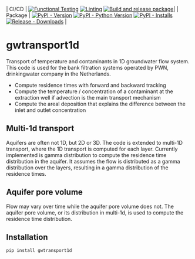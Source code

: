 | CI/CD | [![Functional Testing](https://github.com/bdestombe/python_gwtransport1d/actions/workflows/functional_testing.yml/badge.svg?branch=main)](https://github.com/bdestombe/python_gwtransport1d/actions/workflows/functional_testing.yml) [![Linting](https://github.com/bdestombe/python_gwtransport1d/actions/workflows/linting.yml/badge.svg?branch=main)](https://github.com/bdestombe/python_gwtransport1d/actions/workflows/linting.yml) [![Build and release package](https://github.com/bdestombe/python-gwtransport1d/actions/workflows/release.yml/badge.svg?branch=main)](https://github.com/bdestombe/python-gwtransport1d/actions/workflows/release.yml)|
| Package | [![PyPI - Version](https://img.shields.io/pypi/v/gwtransport1d.svg?logo=pypi&label=PyPI&logoColor=gold)](https://pypi.org/project/gwtransport1d/) [![PyPI - Python Version](https://img.shields.io/pypi/pyversions/gwtransport1d.svg?logo=python&label=Python&logoColor=gold)](https://pypi.org/project/gwtransport1d/) [![PyPI - Installs](https://img.shields.io/pypi/dm/hatchling.svg?color=blue&label=Installs&logo=pypi&logoColor=gold)](https://pypi.org/project/gwtransport1d/) [![Release - Downloads](https://img.shields.io/github/downloads/pypa/gwtransport1d/total?label=Downloads)](https://github.com/pypa/gwtransport1d/releases) |

# gwtransport1d
Transport of temperature and contaminants in 1D groundwater flow system. This code is used for the bank filtration systems operated by PWN, drinkingwater company in the Netherlands.
- Compute residence times with forward and backward tracking
- Compute the temperature / concentration of a contaminant at the extraction well if advection is the main transport mechanism
- Compute the areal deposition that explains the difference between the inlet and outlet concentration

## Multi-1d transport
Aquifers are often not 1D, but 2D or 3D. The code is extended to multi-1D transport, where the 1D transport is computed for each layer. Currently implemented is gamma distribution to compute the residence time distribution in the aquifer. It assumes the flow is distributed as a gamma distribution over the layers, resulting in a gamma distribution of the residence times.

## Aquifer pore volume
Flow may vary over time while the aquifer pore volume does not. The aquifer pore volume, or its distribution in multi-1d, is used to compute the residence time distribution.

## Installation
```bash
pip install gwtransport1d
```
